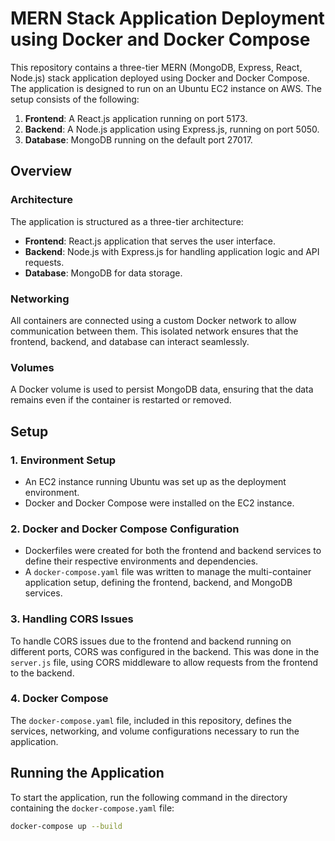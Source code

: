 # MERN Stack Application Deployment using Docker and Docker Compose

This repository contains a three-tier MERN (MongoDB, Express, React, Node.js) stack application deployed using Docker and Docker Compose. The application is designed to run on an Ubuntu EC2 instance on AWS. The setup consists of the following:

1. **Frontend**: A React.js application running on port 5173.
2. **Backend**: A Node.js application using Express.js, running on port 5050.
3. **Database**: MongoDB running on the default port 27017.

## Overview

### Architecture

The application is structured as a three-tier architecture:

- **Frontend**: React.js application that serves the user interface.
- **Backend**: Node.js with Express.js for handling application logic and API requests.
- **Database**: MongoDB for data storage.

### Networking

All containers are connected using a custom Docker network to allow communication between them. This isolated network ensures that the frontend, backend, and database can interact seamlessly.

### Volumes

A Docker volume is used to persist MongoDB data, ensuring that the data remains even if the container is restarted or removed.

## Setup

### 1. Environment Setup

- An EC2 instance running Ubuntu was set up as the deployment environment.
- Docker and Docker Compose were installed on the EC2 instance.

### 2. Docker and Docker Compose Configuration

- Dockerfiles were created for both the frontend and backend services to define their respective environments and dependencies.
- A `docker-compose.yaml` file was written to manage the multi-container application setup, defining the frontend, backend, and MongoDB services.

### 3. Handling CORS Issues

To handle CORS issues due to the frontend and backend running on different ports, CORS was configured in the backend. This was done in the `server.js` file, using CORS middleware to allow requests from the frontend to the backend.

### 4. Docker Compose

The `docker-compose.yaml` file, included in this repository, defines the services, networking, and volume configurations necessary to run the application.

## Running the Application

To start the application, run the following command in the directory containing the `docker-compose.yaml` file:

```bash
docker-compose up --build
